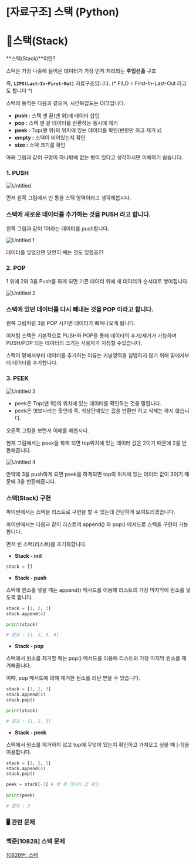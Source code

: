 # [자료구조] 스택 (Python)

# 📕스택(Stack)

**스택(Stack)**이란? 

스택은 가장 나중에 들어온 데이터가 가장 먼저 처리되는 **후입선출** 구조 

즉, **`LIFO(Last-In-First-Out)`** 자료구조입니다. (* FILO = First-In-Last-Out 라고도 합니다 *)

스택의 동작은 다음과 같으며, 시간복잡도는 O(1)입니다.

- **push :** 스택 맨 끝(맨 위)에 데이터 삽입
- **pop :** 스택 맨 끝 데이터를 반환하는 동시에 제거
- **peek :** Top(맨 위)의 위치에 있는 데이터를 확인(반환만 하고 제거 x)
- **empty :** 스택이 비어있는지 확인
- **size :** 스택 크기를 확인

아래 그림과 같이 구멍이 하나밖에 없는 병이 있다고 생각하시면 이해하기 쉽습니다.

### 1. PUSH

![Untitled](https://user-images.githubusercontent.com/55828162/126887833-625cd478-d738-4046-863c-0d79238fb29d.png)

먼저 왼쪽 그림에서  빈 통을 스택 영역이라고 생각해봅시다.

### 스택에 새로운 데이터를 추가하는 것을 **PUSH** 라고 합니다.

왼쪽 그림과 같이 1이라는 데이터를 push합니다.

![Untitled 1](https://user-images.githubusercontent.com/55828162/126887834-c7e883bd-e2e4-4371-a372-4494bf515cb8.png)

데이터를 넣었으면 당연히 빼는 것도 있겠죠??

### 2. POP

1 위에 2와 3을 Push를 하게 되면 기존 데이터 위에 새 데이터가 순서대로 쌓여집니다.

![Untitled 2](https://user-images.githubusercontent.com/55828162/126887836-06340467-2dfa-4dde-be85-545f82b57267.png)

### **스택에 있던 데이터를 다시 빼내는 것을 POP 이라고 합니다.**

왼쪽 그림처럼 3을 POP 시키면 데이터가 빠져나오게 됩니다.

이처럼 스택은 기본적으로 PUSH와 POP을 통해 데이터의 추가/제거가 가능하며 PUSH/POP 되는 데이터의 크기는 사용자가 지정할 수있습니다.

스택이 밑에서부터 데이터를 추가하는 이유는 커널영역을 침범하지 않기 위해 밑에서부터 데이터를 추가합니다.

### **3. PEEK**

![Untitled 3](https://user-images.githubusercontent.com/55828162/126887838-3d8b0325-a897-469b-8416-5b4db8b0c2dd.png)

- peek은 Top(맨 위)의 위치에 있는 데이터를 확인하는 것을 말합니다.
- peek은 엿보다라는 뜻인데 즉, 최상단에있는 값을 반환만 하고 삭제는 하지 않습니다.

오른쪽 그림을 보면서 이해를 해봅시다.

현재  그림에서는 peek을 하게 되면 top위치에 있는 데이터 값은 2이기 때문에 2를 반환해줍니다. 

![Untitled 4](https://user-images.githubusercontent.com/55828162/126887841-ebdd84d3-2ae7-4c19-90b5-a8d86a752638.png)

만약에 3을 push하게 되면 peek을 하게되면 top의 위치에 있는 데이터 값이 3이기 때문에 3을 반환해줍니다.

### 스택(Stack) 구현

파이썬에서는 스택을 리스트로 구현을 할 수 있는데 간단하게 보여드리겠습니다.

파이썬에서는 다음과 같이 리스트의 append() 와 pop() 메서드로 스택을 구현이 가능합니다.

먼저 빈 스택(리스트)를 초기화합니다.

- **Stack - init**

```python
stack = []
```

- **Stack - push**

스택에 원소를 넣을 때는 append() 메서드를 이용해 리스트의 가장 마지막에 원소를 넣도록 합니다.

```python
stack = [1, 2, 3]
stack.append(4)

print(stack)

# 결과 : [1, 2, 3, 4] 
```

- **Stack - pop**

스택에서 원소를 제거할 때는 pop() 메서드를 이용해 리스트의 가장 마지막 원소를 제거해줍니다.

이때, pop 메서드에 의해 제거한 원소를 리턴 받을 수 있습니다.

```python
stack = [1, 2, 3]
stack.append(4)
stack.pop()

print(stack)

# 결과 : [1, 2, 3]
```

- **Stack - peek**

스택에서 원소를 제거하지 않고 top에 무엇이 있는지 확인하고 가져오고 싶을 때 [-1]을 이용합니다. 

```python
stack = [1, 2, 3]
stack.append(4)
stack.pop()

peek = stack[-1] # 맨 위 데이터 값 확인
 
print(peek)

# 결과 : 3
```



### 🖥️ 관련 문제

### 백준[10828] 스택 문제

[10828번: 스택](https://www.acmicpc.net/problem/10828)